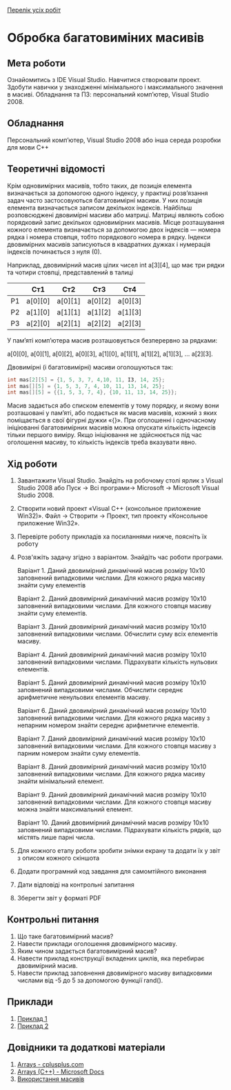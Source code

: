 [Перелік усіх робіт](README.md)

# Обробка багатовиміних масивів


## Мета роботи 

Ознайомитись з IDE Visual Studio. Навчитися створювати проект. Здобути навички у знаходженнi мінімального і максимального значення в масиві.
Обладнання та ПЗ: персональний комп’ютер, Visual Studio 2008.

## Обладнання

Персональний комп’ютер, Visual Studio 2008 або інша середа розробки для мови C++

## Теоретичні відомості

Крім одновимірних масивів, тобто таких, де позиція елемента визначається за допомогою одного індексу, у практиці розв’язання задач часто застосовуються багатовимірні масиви. У них позиція елемента визначається записом декількох індексів. Найбільш розповсюджені двовимірні масиви або матриці. Матриці являють собою порядковий запис декількох одновимірних масивів. Місце розташування кожного елемента визначається за допомогою двох індексів — номера рядка і номера стовпця, тобто порядкового номера в рядку. Індекси двовимірних масивів записуються в квадратних дужках і нумерація індексів починається з нуля (0).

Наприклад, двовимірний масив цілих чисел int а[3][4], що має три рядки та чотири стовпці, представлений в талиці

||Ст1|Ст2|Ст3|Ст4|
|--|--|--|--|--|
|Р1|а[0][0]|а[0][1]|а[0][2]|а[0][3]|
|Р2|а[1][0]|а[1][1]|а[1][2]|а[1][3]|
|Р3|а[2][0]|а[2][1]|а[2][2]|а[2][З]|

У пам’яті комп’ютера масив розташовується безперервно за рядками:

а[0][0], а[0][1], а[0][2], а[0][3], а[1][0], а[1][1], а[1][2], а[1][3], … а[2][3].

Двовимірні (і багатовимірні) масиви оголошуються так:

```cpp
int mas[2][5] = {1, 5, 3, 7, 4,10, 11, ІЗ, 14, 25};
int mas[][5] = {1, 5, 3, 7, 4, 10, 11, 13, 14, 25};
int mas[][5] = {{1, 5, 3, 7, 4}, {10, 11, 13, 14, 25}};
```


Масив задається або списком елементів у тому порядку, и якому вони розташовані у пам’яті, або подається як масив масивів, кожний з яких поміщається в свої фігурні дужки «{}». При оголошенні і одночасному ініціюванні багатовимірних масивів можна опускати кількість індексів тільки першого виміру. Якщо ініціювання не здійснюється під час оголошення масиву, то кількість індексів треба вказувати явно. 

## Хід роботи

1. Завантажити Visual Studio. Знайдіть на робочому столі ярлик з Visual Studio 2008 або Пуск → Всі програми→ Microsoft → Microsoft Visual Studio 2008.

2. Створити новий проект «Visual C++ (консольное приложение Win32)». Файл → Cтворити → Проект, тип проекту «Консольное приложение Win32».

3. Перевірте роботу прикладів ха посиланнями нижче, поясніть їх роботу
	
4. Розв'яжіть задачу згідно з варіантом. Знайдіть час роботи програми.

	Варіант 1. Даний двовимірний динамічний масив розміру 10x10 заповнений випадковими числами. Для кожного рядка масиву знайти суму елементів

	Варіант 2. Даний двовимірний динамічний масив розміру 10x10 заповнений випадковими числами. Для кожного стовпця масиву знайти суму елементів.

	Варіант 3. Даний двовимірний динамічний масив розміру 10x10 заповнений випадковими числами. Обчислити суму всіх елементів масиву.

	Варіант 4. Даний двовимірний динамічний масив розміру 10x10 заповнений випадковими числами. Підрахувати кількість нульових елементів.

	Варіант 5. Даний двовимірний динамічний масив розміру 10x10 заповнений випадковими числами. Обчислити середнє арифметичне ненульових елементів масиву.

	Варіант 6. Даний двовимірний динамічний масив розміру 10x10 заповнений випадковими числами. Для кожного рядка масиву з непарним номером знайти середнє арифметичне елементів.

	Варіант 7. Даний двовимірний динамічний масив розміру 10x10 заповнений випадковими числами. Для кожного стовпця масиву з парним номером знайти суму елементів.

	Варіант 8. Даний двовимірний динамічний масив розміру 10x10 заповнений випадковими числами. Для кожного рядка масиву знайти мінімальний елемент.

	Варіант 9. Даний двовимірний динамічний масив розміру 10x10 заповнений випадковими числами. Для кожного стовпця масиву можна знайти максимальний елемент.

	Варіант 10. Даний двовимірний динамічний масив розміру 10x10 заповнений випадковими числами. Підрахувати кількість рядків, що містять лише парні числа.
    
5. Для кожного етапу роботи зробити знімки екрану та додати їх у звіт з описом кожного скіншота
6. Додати програмний код завдання для самомтійного виконання
7. Дати відповіді на контрольні запитання
8. Зберегти звіт у форматі PDF

## Контрольні питання

1. Що таке багатовимірний масив?
2. Навести приклади оголошення двовимірного масиву.
3. Яким чином задається багатовимірний масив?
4. Навести приклад конструкції вкладених циклів, яка перебирає двовимірний масив.
5. Навести приклад заповнення двовимірного масиву випадковими числами від -5 до 5 за допомогою функції rand().

## Приклади

1. [Приклад 1](src/lab-01/lab-04-001.cpp)
2. [Приклад 2](src/lab-01/lab-04-002.cpp)

## Довідники та додаткові матеріали

1. [Arrays - cplusplus.com](https://www.cplusplus.com/doc/tutorial/arrays/)
1. [Arrays (C++) - Microsoft Docs](https://docs.microsoft.com/en-us/cpp/cpp/arrays-cpp?view=msvc-170)
1. [Використання масивів](http://cpp.dp.ua/vykorystannya-masyviv/)
